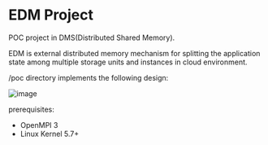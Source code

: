 # EDM Project

POC project in DMS(Distributed Shared Memory).

EDM is external distributed memory mechanism for splitting the application state among multiple storage units and instances in cloud environment.

/poc directory implements the following design:

![image](https://user-images.githubusercontent.com/62066172/175827188-6db9c3e0-021e-495c-8643-a9609808b6b4.png)


prerequisites:
- OpenMPI 3
- Linux Kernel 5.7+
